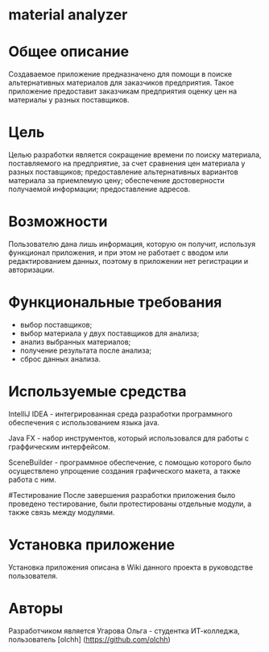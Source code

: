 # material analyzer
# Общее описание
Создаваемое приложение предназначено для помощи в поиске альтернативных материалов для заказчиков предприятия. Такое приложение предоставит заказчикам предприятия оценку цен на материалы у разных поставщиков.
# Цель
Целью разработки является сокращение времени по поиску материала, поставляемого на предприятие, за счет сравнения цен материала у разных поставщиков; предоставление альтернативных вариантов материала за приемлемую цену; обеспечение достоверности получаемой информации; предоставление адресов. 
# Возможности
Пользователю дана лишь информация, которую он получит, используя функционал приложения, и при этом не работает с вводом или редактированием данных, поэтому в приложении нет регистрации и авторизации.
# Функциональные требования
- выбор поставщиков;
- выбор материала у двух поставщиков для анализа;
- анализ выбранных материалов;
- получение результата после анализа;
- сброс данных анализа.

# Используемые средства
IntelliJ IDEA - интегрированная среда разработки программного обеспечения с использованием языка java.

Java FX - набор инструментов, который использовался для работы с граффическим интерфейсом.

SceneBuilder - программное обеспечение, с помощью которого было осуществлено упрощение создания графического макета, а также работа с ним.

#Тестирование
После завершения разработки приложения было проведено тестирование, были протестированы отдельные модули, а также связь между модулями.

# Установка приложение
Установка приложения описана в Wiki данного проекта в руководстве пользователя. 

# Авторы
Разработчиком является Угарова Ольга - студентка ИТ-колледжа, пользователь [olchh] (https://github.com/olchh)
